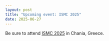 ```yaml
---
layout: post
title: "Upcoming event: ISMC 2025"
date: 2025-06-27
---
```

Be sure to attend [ISMC 2025](https://eu-softcomp.net/events/international-soft-matter-conference-2025/) in Chania, Greece.
